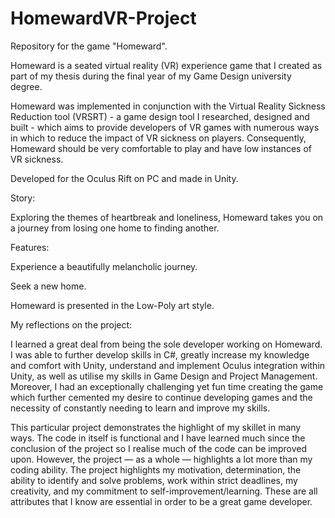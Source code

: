 # HomewardVR-Project
Repository for the game "Homeward".

Homeward is a seated virtual reality (VR) experience game that I created as part of my thesis during the final year of my Game Design university degree.

Homeward was implemented in conjunction with the Virtual Reality Sickness Reduction tool (VRSRT) - a game design tool I researched, designed and built - which aims to provide developers of VR games with numerous ways in which to reduce the impact of VR sickness on players.  Consequently, Homeward should be very comfortable to play and have low instances of VR sickness.

Developed for the Oculus Rift on PC and made in Unity.

Story:

Exploring the themes of heartbreak and loneliness, Homeward takes you on a journey from losing one home to finding another.

Features:

Experience a beautifully melancholic journey.

Seek a new home.

Homeward is presented in the Low-Poly art style.

My reflections on the project:

I learned a great deal from being the sole developer working on Homeward.  I was able to further develop skills in C#, greatly increase my knowledge and comfort with Unity, understand and implement Oculus integration within Unity, as well as utilise my skills in Game Design and Project Management. Moreover, I had an exceptionally challenging yet fun time creating the game which further cemented my desire to continue developing games and the necessity of constantly needing to learn and improve my skills.

This particular project demonstrates the highlight of my skillet in many ways. The code in itself is functional and I have learned much since the conclusion of the project so I realise much of the code can be improved upon.  However, the project — as a whole — highlights a lot more than my coding ability.  The project highlights my motivation, determination, the ability to identify and solve problems, work within strict deadlines, my creativity, and my commitment to self-improvement/learning. These are all attributes that I know are essential in order to be a great game developer.




